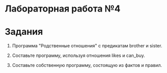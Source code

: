 # Лабораторная работа №4

# Задания

1) Программа "Родственные отношения" с предикатам brother и sister.

2) Составьте программу, используя отношения likes и can_buy.

3) Составьте собственную программу, состоящую из фактов и правил.

